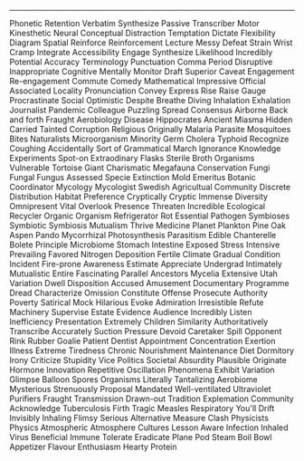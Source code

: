 
---

Phonetic
Retention
Verbatim
Synthesize
Passive
Transcriber
Motor
Kinesthetic
Neural
Conceptual
Distraction
Temptation
Dictate
Flexibility
Diagram
Spatial
Reinforce
Reinforcement
Lecture
Messy
Defeat
Strain
Wrist
Cramp
Integrate
Accessibility
Engage
Synthesize
Likelihood
Incredibly
Potential
Accuracy
Terminology
Punctuation
Comma
Period
Disruptive
Inappropriate
Cognitive
Mentally
Monitor
Draft
Superior
Caveat
Engagement
Re-engagement
Commute
Comedy
Mathematical
Impressive
Official
Associated
Locality
Pronunciation
Convey
Express
Rise
Raise
Gauge
Procrastinate
Social
Optimistic
Despite
Breathe
Diving
Inhalation
Exhalation
Journalist
Pandemic
Colleague
Puzzling
Spread
Consensus
Airborne
Back and forth
Fraught
Aerobiology
Disease
Hippocrates
Ancient
Miasma
Hidden
Carried
Tainted
Corruption
Religious
Originally
Malaria
Parasite
Mosquitoes
Bites
Naturalists
Microorganism
Minority
Germ
Cholera
Typhoid
Recognize
Coughing
Accidentally
Sort of
Grammatical
March
Ignorance
Knowledge
Experiments
Spot-on
Extraodinary
Flasks
Sterile
Broth
Organisms
Vulnerable
Tortoise
Giant
Charismatic
Megafauna
Conservation
Fungi
Fungal
Fungus
Assessed
Specie
Extinction
Mold
Emeritus
Botanic
Coordinator
Mycology
Mycologist
Swedish
Agricultual
Community
Discrete
Distribution
Habitat
Preference
Cryptically
Cryptic
Immense
Diversity
Omnipresent
Vital
Overlook
Presence
Threaten
Incredible
Ecological
Recycler
Organic
Organism
Refrigerator
Rot
Essential
Pathogen
Symbioses
Symbiotic
Symbiosis
Mutualism
Thrive
Medicine
Planet
Plankton
Pine
Oak
Aspen
Pando
Mycorrhizal
Photosynthesis
Parasitism
Edible
Chanterelle
Bolete
Principle
Microbiome
Stomach
Intestine
Exposed
Stress
Intensive
Prevailing
Favored
Nitrogen
Deposition
Fertile
Climate
Gradual
Condition
Incident
Fire-prone
Awareness
Estimate
Appreciate
Undergrad
Intimately
Mutualistic
Entire
Fascinating
Parallel
Ancestors
Mycelia
Extensive
Utah
Variation
Dwell
Disposition
Accused
Amusement
Documentary
Programme
Dread
Characterize
Omission
Constitute
Offense
Prosecute
Authority
Poverty
Satirical
Mock
Hilarious
Evoke
Admiration
Irresistible
Refute
Machinery
Supervise
Estate
Evidence
Audience
Incredibly
Listen
Inefficiency
Presentation
Extremely
Children
Similarity
Authoritatively
Transcribe
Accurately
Suction
Pressure
Devoid
Caretaker
Spill
Opponent
Rink
Rubber
Goalie
Patient
Dentist
Appointment
Concentration
Exertion
Illness
Extreme
Tiredness
Chronic
Nourishment
Maintenance
Diet
Dormitory
Irony
Criticize
Stupidity
Vice
Politics
Societal
Absurdity
Plausible
Originate
Hormone
Innovation
Repetitive
Oscillation
Phenomena
Exhibit
Variation
Glimpse
Balloon
Spores
Organisms
Literally
Tantalizing
Aerobiome
Mysterious
Strenuously
Proposal
Mandated
Well-ventilated
Ultraviolet
Purifiers
Fraught
Transmission
Drawn-out
Tradition
Explemation
Community
Acknowledge
Tuberculosis
Firth
Tragic
Measles
Respiratory
You'll
Drift
Invisibly
Inhaling
Flimsy
Serious
Alternative
Measure
Clash
Physicists
Physics
Atmospheric
Atmosphere
Cultures
Lesson
Aware
Infection
Inhaled
Virus
Beneficial
Immune
Tolerate
Eradicate
Plane
Pod
Steam
Boil
Bowl
Appetizer
Flavour
Enthusiasm
Hearty
Protein



















